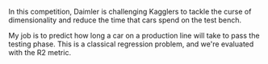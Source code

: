In this competition, Daimler is challenging Kagglers to tackle the curse of dimensionality and 
reduce the time that cars spend on the test bench. 

My job is to predict how long a car on a production line will take to pass the testing phase. 
This is a classical regression problem, and we're evaluated with the R2 metric. 
